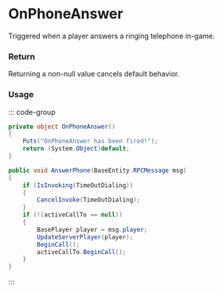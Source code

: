 # OnPhoneAnswer
<Badge type="info" text="Phone"/><Badge type="danger" text="Carbon Compatible"/><Badge type="warning" text="Oxide Compatible"/>
Triggered when a player answers a ringing telephone in-game.

### Return
Returning a non-null value cancels default behavior.

### Usage
::: code-group
```csharp [Example]
private object OnPhoneAnswer()
{
	Puts("OnPhoneAnswer has been fired!");
	return (System.Object)default;
}
```
```csharp [Source — Assembly-CSharp @ PhoneController]
public void AnswerPhone(BaseEntity.RPCMessage msg)
{
	if (IsInvoking(TimeOutDialing))
	{
		CancelInvoke(TimeOutDialing);
	}
	if (!(activeCallTo == null))
	{
		BasePlayer player = msg.player;
		UpdateServerPlayer(player);
		BeginCall();
		activeCallTo.BeginCall();
	}
}

```
:::
